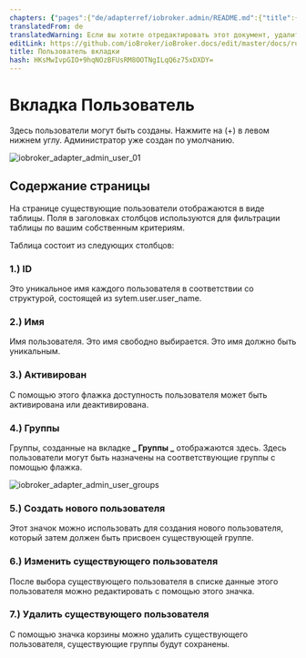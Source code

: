 ```yaml
---
chapters: {"pages":{"de/adapterref/iobroker.admin/README.md":{"title":{"de":"no title"},"content":"de/adapterref/iobroker.admin/README.md"},"de/adapterref/iobroker.admin/admin/tab-adapters.md":{"title":{"de":"Der Reiter Adapter"},"content":"de/adapterref/iobroker.admin/admin/tab-adapters.md"},"de/adapterref/iobroker.admin/admin/tab-instances.md":{"title":{"de":"Der Reiter Instanzen"},"content":"de/adapterref/iobroker.admin/admin/tab-instances.md"},"de/adapterref/iobroker.admin/admin/tab-objects.md":{"title":{"de":"Der Reiter Objekte"},"content":"de/adapterref/iobroker.admin/admin/tab-objects.md"},"de/adapterref/iobroker.admin/admin/tab-states.md":{"title":{"de":"Der Reiter Zustände"},"content":"de/adapterref/iobroker.admin/admin/tab-states.md"},"de/adapterref/iobroker.admin/admin/tab-groups.md":{"title":{"de":"Der Reiter Gruppen"},"content":"de/adapterref/iobroker.admin/admin/tab-groups.md"},"de/adapterref/iobroker.admin/admin/tab-users.md":{"title":{"de":"Der Reiter Benutzer"},"content":"de/adapterref/iobroker.admin/admin/tab-users.md"},"de/adapterref/iobroker.admin/admin/tab-events.md":{"title":{"de":"Der Reiter Ereignisse"},"content":"de/adapterref/iobroker.admin/admin/tab-events.md"},"de/adapterref/iobroker.admin/admin/tab-hosts.md":{"title":{"de":"Der Reiter Hosts"},"content":"de/adapterref/iobroker.admin/admin/tab-hosts.md"},"de/adapterref/iobroker.admin/admin/tab-enums.md":{"title":{"de":"Der Reiter Aufzählungen"},"content":"de/adapterref/iobroker.admin/admin/tab-enums.md"},"de/adapterref/iobroker.admin/admin/tab-log.md":{"title":{"de":"Der Reiter Log"},"content":"de/adapterref/iobroker.admin/admin/tab-log.md"},"de/adapterref/iobroker.admin/admin/tab-system.md":{"title":{"de":"Die Systemeinstellungen"},"content":"de/adapterref/iobroker.admin/admin/tab-system.md"}}}
translatedFrom: de
translatedWarning: Если вы хотите отредактировать этот документ, удалите поле «translationFrom», в противном случае этот документ будет снова автоматически переведен
editLink: https://github.com/ioBroker/ioBroker.docs/edit/master/docs/ru/adapterref/iobroker.admin/admin/tab-users.md
title: Пользователь вкладки
hash: HKsMwIvpGIO+9hqNOzBFUsRM8OOTNgILqQ6z75xDXDY=
---
```

# Вкладка Пользователь
Здесь пользователи могут быть созданы. Нажмите на (+) в левом нижнем углу. Администратор уже создан по умолчанию.

![iobroker_adapter_admin_user_01](../../../../de/adapterref/iobroker.admin/admin/img/tab-user_01-1.jpg)

## Содержание страницы
На странице существующие пользователи отображаются в виде таблицы. Поля в заголовках столбцов используются для фильтрации таблицы по вашим собственным критериям.

Таблица состоит из следующих столбцов:

### **1.) ID**
Это уникальное имя каждого пользователя в соответствии со структурой, состоящей из sytem.user.user_name.

### **2.) Имя**
Имя пользователя. Это имя свободно выбирается. Это имя должно быть уникальным.

### **3.) Активирован**
С помощью этого флажка доступность пользователя может быть активирована или деактивирована.

### **4.) Группы**
Группы, созданные на вкладке **_ Группы _** отображаются здесь. Здесь пользователи могут быть назначены на соответствующие группы с помощью флажка.

![iobroker_adapter_admin_user_groups](../../../../de/adapterref/iobroker.admin/admin/img/tab-user_Groups.jpg)

### **5.) Создать нового пользователя**
Этот значок можно использовать для создания нового пользователя, который затем должен быть присвоен существующей группе.

### **6.) Изменить существующего пользователя**
После выбора существующего пользователя в списке данные этого пользователя можно редактировать с помощью этого значка.

### **7.) Удалить существующего пользователя**
С помощью значка корзины можно удалить существующего пользователя, существующие группы будут сохранены.